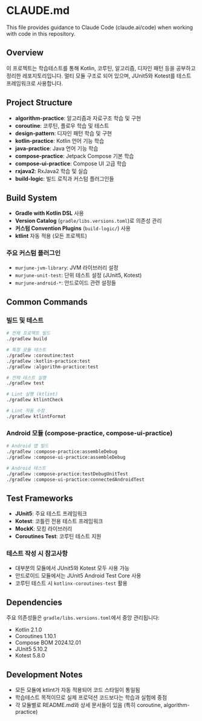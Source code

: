 # CLAUDE.md

This file provides guidance to Claude Code (claude.ai/code) when working with code in this repository.

## Overview

이 프로젝트는 학습테스트를 통해 Kotlin, 코루틴, 알고리즘, 디자인 패턴 등을 공부하고 정리한 레포지토리입니다. 멀티 모듈 구조로 되어 있으며, JUnit5와 Kotest를 테스트 프레임워크로 사용합니다.

## Project Structure

- **algorithm-practice**: 알고리즘과 자료구조 학습 및 구현
- **coroutine**: 코루틴, 플로우 학습 및 테스트
- **design-pattern**: 디자인 패턴 학습 및 구현
- **kotlin-practice**: Kotlin 언어 기능 학습
- **java-practice**: Java 언어 기능 학습
- **compose-practice**: Jetpack Compose 기본 학습
- **compose-ui-practice**: Compose UI 고급 학습
- **rxjava2**: RxJava2 학습 및 실습
- **build-logic**: 빌드 로직과 커스텀 플러그인들

## Build System

- **Gradle with Kotlin DSL** 사용
- **Version Catalog** (`gradle/libs.versions.toml`)로 의존성 관리
- **커스텀 Convention Plugins** (`build-logic/`) 사용
- **ktlint** 자동 적용 (모든 프로젝트)

### 주요 커스텀 플러그인
- `murjune-jvm-library`: JVM 라이브러리 설정
- `murjune-unit-test`: 단위 테스트 설정 (JUnit5, Kotest)
- `murjune-android-*`: 안드로이드 관련 설정들

## Common Commands

### 빌드 및 테스트
```bash
# 전체 프로젝트 빌드
./gradlew build

# 특정 모듈 테스트
./gradlew :coroutine:test
./gradlew :kotlin-practice:test
./gradlew :algorithm-practice:test

# 전체 테스트 실행
./gradlew test

# Lint 실행 (ktlint)
./gradlew ktlintCheck

# Lint 자동 수정
./gradlew ktlintFormat
```

### Android 모듈 (compose-practice, compose-ui-practice)
```bash
# Android 앱 빌드
./gradlew :compose-practice:assembleDebug
./gradlew :compose-ui-practice:assembleDebug

# Android 테스트
./gradlew :compose-practice:testDebugUnitTest
./gradlew :compose-ui-practice:connectedAndroidTest
```

## Test Frameworks

- **JUnit5**: 주요 테스트 프레임워크
- **Kotest**: 코틀린 전용 테스트 프레임워크
- **MockK**: 모킹 라이브러리
- **Coroutines Test**: 코루틴 테스트 지원

### 테스트 작성 시 참고사항
- 대부분의 모듈에서 JUnit5와 Kotest 모두 사용 가능
- 안드로이드 모듈에서는 JUnit5 Android Test Core 사용
- 코루틴 테스트 시 `kotlinx-coroutines-test` 활용

## Dependencies

주요 의존성들은 `gradle/libs.versions.toml`에서 중앙 관리됩니다:
- Kotlin 2.1.0
- Coroutines 1.10.1
- Compose BOM 2024.12.01
- JUnit5 5.10.2
- Kotest 5.8.0

## Development Notes

- 모든 모듈에 ktlint가 자동 적용되어 코드 스타일이 통일됨
- 학습테스트 목적이므로 실제 프로덕션 코드보다는 학습과 실험에 중점
- 각 모듈별로 README.md와 상세 문서들이 있음 (특히 coroutine, algorithm-practice)